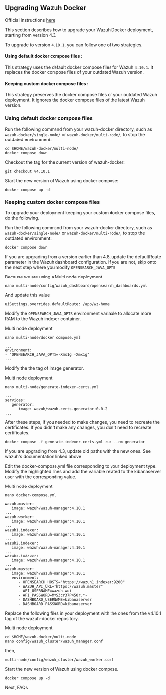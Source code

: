 ## Upgrading Wazuh Docker
Official instructions [here](https://documentation.wazuh.com/current/deployment-options/docker/upgrading-wazuh-docker.html#keeping-custom-docker-compose-files)

This section describes how to upgrade your Wazuh Docker deployment, starting from version 4.3.

To upgrade to version `4.10.1`, you can follow one of two strategies.

#### Using default docker compose files : 
This strategy uses the default docker compose files for Wazuh `4.10.1`. It replaces the docker compose files of your outdated Wazuh version.

#### Keeping custom docker compose files : 
This strategy preserves the docker compose files of your outdated Wazuh deployment. It ignores the docker compose files of the latest Wazuh version.

### Using default docker compose files
Run the following command from your wazuh-docker directory, such as `wazuh-docker/single-node/` or `wazuh-docker/multi-node/`, to stop the outdated environment:
```
cd $HOME/wazuh-docker/multi-node/
docker compose down
```

Checkout the tag for the current version of wazuh-docker:
```
git checkout v4.10.1
```

Start the new version of Wazuh using docker compose:
```
docker compose up -d
```

### Keeping custom docker compose files
To upgrade your deployment keeping your custom docker compose files, do the following.

Run the following command from your wazuh-docker directory, such as `wazuh-docker/single-node/` or `wazuh-docker/multi-node/`, to stop the outdated environment:

```
docker compose down
```

If you are upgrading from a version earlier than 4.8, update the defaultRoute parameter in the Wazuh dashboard configuration. If you are not, skip onto the next step where you modify `OPENSEARCH_JAVA_OPTS`

Because we are using a Multi node deployment
```
nano multi-node/config/wazuh_dashboard/opensearch_dashboards.yml
```
And update this value
```
uiSettings.overrides.defaultRoute: /app/wz-home
```

Modify the `OPENSEARCH_JAVA_OPTS` environment variable to allocate more RAM to the Wazuh indexer container.

Multi node deployment
```
nano multi-node/docker compose.yml
```
```
...
environment:
- "OPENSEARCH_JAVA_OPTS=-Xms1g -Xmx1g"
...
```

Modify the the tag of image generator.

Multi node deployment
```
nano multi-node/generate-indexer-certs.yml
```
```
...
services:
   generator:
      image: wazuh/wazuh-certs-generator:0.0.2
...
```

After these steps, if you needed to make changes, you need to recreate the certificates.
If you didn't make any changes, you don't need to recreate certificates.
```
docker compose -f generate-indexer-certs.yml run --rm generator
```

If you are upgrading from 4.3, update old paths with the new ones. See wazuh's documentation linked above

Edit the docker-compose.yml file corresponding to your deployment type. Modify the highlighted lines and add the variable related to the kibanaserver user with the corresponding value.

Multi node deployment
```
nano docker-compose.yml
```
```
wazuh.master:
   image: wazuh/wazuh-manager:4.10.1
...
wazuh.worker:
   image: wazuh/wazuh-manager:4.10.1
...
wazuh1.indexer:
   image: wazuh/wazuh-manager:4.10.1
...
wazuh2.indexer:
   image: wazuh/wazuh-manager:4.10.1
...
wazuh3.indexer:
   image: wazuh/wazuh-manager:4.10.1
...
wazuh.master:
   image: wazuh/wazuh-manager:4.10.1
   environment:
      - OPENSEARCH_HOSTS="https://wazuh1.indexer:9200"
      - WAZUH_API_URL="https://wazuh.master"
      - API_USERNAME=wazuh-wui
      - API_PASSWORD=MyS3cr37P450r.*-
      - DASHBOARD_USERNAME=kibanaserver
      - DASHBOARD_PASSWORD=kibanaserver
```
Replace the following files in your deployment with the ones from the v4.10.1 tag of the wazuh-docker repository.

Multi node deployment
```
cd $HOME/wazuh-docker/multi-node
nano config/wazuh_cluster/wazuh_manager.conf
```
then,
```
multi-node/config/wazuh_cluster/wazuh_worker.conf
```

Start the new version of Wazuh using docker compose.
```
docker compose up -d
```

Next, FAQs 
